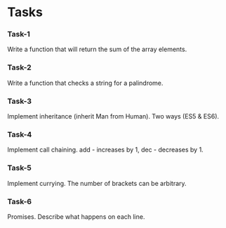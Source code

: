# Tasks
### Task-1
Write a function that will return the sum of the array elements.

### Task-2

Write a function that checks a string for a palindrome.

### Task-3

Implement inheritance (inherit Man from Human). Two ways (ES5 & ES6).

### Task-4

Implement call chaining. add - increases by 1, dec - decreases by 1.

### Task-5

Implement currying. The number of brackets can be arbitrary.

### Task-6
Promises. Describe what happens on each line.
